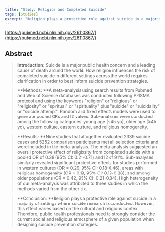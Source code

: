 ```yaml
---
title: "Study: Religion and Completed Suicide"
tags: [Studies]
excerpt: "Religion plays a protective role against suicide in a majority of settings where suicide research is conducted. However, this effect varies based on the cultural and religious context. Therefore, public health professionals need to strongly consider the current social and religious atmosphere of a given population when designing suicide prevention strategies."
---
```


[https://pubmed.ncbi.nlm.nih.gov/26110867/](https://pubmed.ncbi.nlm.nih.gov/26110867/)
## Abstract

> **Introduction:** Suicide is a major public health concern and a leading cause of death around the world. How religion influences the risk of completed suicide in different settings across the world requires clarification in order to best inform suicide prevention strategies.

> **Methods:&nbsp;**A meta-analysis using search results from Pubmed and Web of Science databases was conducted following PRISMA protocol and using the keywords "religion" or "religious" or "religiosity" or "spiritual" or "spirituality" plus "suicide" or "suicidality" or "suicide attempt". Random and fixed effects models were used to generate pooled ORs and I2 values. Sub-analyses were conducted among the following categories: young age (&lt;45 yo), older age (≥45 yo), western culture, eastern culture, and religious homogeneity.


> **Results:&nbsp;**Nine studies that altogether evaluated 2339 suicide cases and 5252 comparison participants met all selection criteria and were included in the meta-analysis. The meta-analysis suggested an overall protective effect of religiosity from completed suicide with a pooled OR of 0.38 (95% CI: 0.21-0.71) and I2 of 91%. Sub-analyses similarly revealed significant protective effects for studies performed in western cultures (OR = 0.29, 95% CI: 0.18-0.46), areas with religious homogeneity (OR = 0.18, 95% CI: 0.13-0.26), and among older populations (OR = 0.42, 95% CI: 0.21-0.84). High heterogeneity of our meta-analysis was attributed to three studies in which the methods varied from the other six.


> **Conclusion:&nbsp;**Religion plays a protective role against suicide in a majority of settings where suicide research is conducted. However, this effect varies based on the cultural and religious context. Therefore, public health professionals need to strongly consider the current social and religious atmosphere of a given population when designing suicide prevention strategies.



